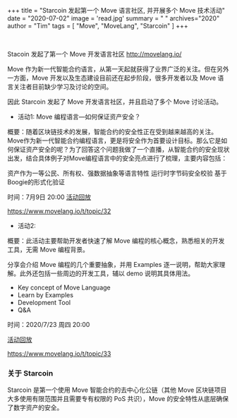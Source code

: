 +++
title = "Starcoin 发起第一个 Move 语言社区, 并开展多个 Move 技术活动"
date = "2020-07-02"
image = 'read.jpg'
summary = " "
archives="2020"
author = "Tim"
tags = [
    "Move",
    "MoveLang",
    "Starcoin"
]
+++

<br/>


Stacoin 发起了第一个 Move 开发语言社区 http://movelang.io/

Move 作为新一代智能合约语言，从第一天起就获得了业界广泛的关注。但在另外一方面，Move 开发以及生态建设目前还在起步阶段，很多开发者以及 Move 语言关注者目前缺少学习及讨论的空间。

因此 Starcoin 发起了 Move 开发语言社区，并且启动了多个 Move 讨论活动。

* 活动1: Move 编程语言—如何保证资产安全？ 

概要：随着区块链技术的发展，智能合约的安全性正在受到越来越高的关注。Move作为新一代智能合约编程语言，更是将安全作为首要设计目标。那么它是如何保证资产安全的呢？为了回答这个问题我做了一个直播，从智能合约的安全现状出发，结合具体例子对Move编程语言中的安全亮点进行了梳理，主要内容包括：

资产作为一等公民、所有权、强数据抽象等语言特性
运行时字节码安全校验
基于Boogie的形式化验证

时间：7月9日 20:00
[活动回放](https://www.bilibili.com/video/BV1WA411e7Hr)

https://www.movelang.io/t/topic/32

* 活动2: 

概要：此活动主要帮助开发者快速了解 Move 编程的核心概念，熟悉相关的开发工具，无需 Move 编程背景。

分享会介绍 Move 编程的几个重要抽象，并用 Examples 逐一说明，帮助大家理解。此外还包括一些周边的开发工具，辅以 demo 说明其具体用法。

* Key concept of Move Language
* Learn by Examples
* Development Tool
* Q&A

时间：2020/7/23 周四 20:00

[活动回放](https://www.bilibili.com/video/BV18T4y1E7Cj)

https://www.movelang.io/t/topic/33

### 关于 Starcoin

Starcoin 是第一个使用 Move 智能合约的去中心化公链（其他 Move 区块链项目大多使用有限范围并且需要专有权限的 PoS 共识），Move 的安全特性从底层确保了数字资产的安全。
